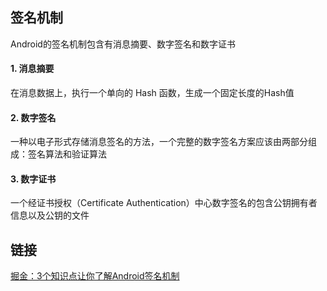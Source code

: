 ## 签名机制
Android的签名机制包含有消息摘要、数字签名和数字证书

#### 1. 消息摘要
在消息数据上，执行一个单向的 Hash 函数，生成一个固定长度的Hash值

#### 2. 数字签名
一种以电子形式存储消息签名的方法，一个完整的数字签名方案应该由两部分组成：签名算法和验证算法

#### 3. 数字证书
一个经证书授权（Certificate Authentication）中心数字签名的包含公钥拥有者信息以及公钥的文件

## 链接

[掘金：3个知识点让你了解Android签名机制](https://juejin.im/entry/5a6ed6836fb9a01ca3258b5f)
